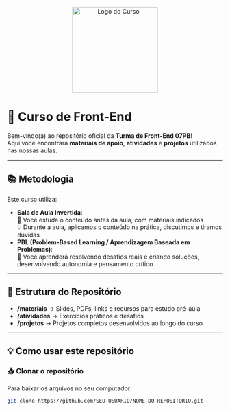 <p align="center">
  <img src="https://raw.githubusercontent.com/seuusuario/repositorio/main/logo.png" alt="Logo do Curso" width="200">
</p>



# 🚀 Curso de Front-End 

Bem-vindo(a) ao repositório oficial da **Turma de Front-End 07PB**!  
Aqui você encontrará **materiais de apoio**, **atividades** e **projetos** utilizados nas nossas aulas.

---

## 📚 Metodologia
Este curso utiliza:
- **Sala de Aula Invertida**:  
  📖 Você estuda o conteúdo antes da aula, com materiais indicados  
  💡 Durante a aula, aplicamos o conteúdo na prática, discutimos e tiramos dúvidas  
- **PBL (Problem-Based Learning / Aprendizagem Baseada em Problemas)**:  
  🧩 Você aprenderá resolvendo desafios reais e criando soluções, desenvolvendo autonomia e pensamento crítico

---

## 📂 Estrutura do Repositório
- **/materiais** → Slides, PDFs, links e recursos para estudo pré-aula  
- **/atividades** → Exercícios práticos e desafios  
- **/projetos** → Projetos completos desenvolvidos ao longo do curso

---

## 💡 Como usar este repositório

### 📥 Clonar o repositório
Para baixar os arquivos no seu computador:
```bash
git clone https://github.com/SEU-USUARIO/NOME-DO-REPOSITORIO.git
